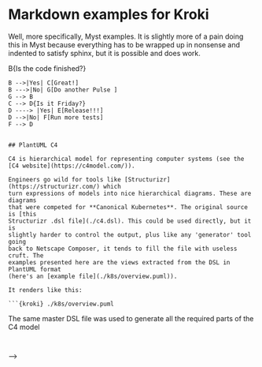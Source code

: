 # Markdown examples for Kroki

Well, more specifically, Myst examples. It is slightly more of a pain doing
this in Myst because everything has to be wrapped up in nonsense and indented
to satisfy sphinx, but it is possible and does work.

<!--

```{kroki}
    :type: mermaid
    
    %%{
    init: {
        "theme": "forest",
        "fontFamily": "ubuntu",
        "logLevel": "info"
    }
    }%%
    flowchart LR
    A[Start] --> B{Is the code finished?}
    B -->|Yes| C[Great!]
    B --->|No| G[Do another Pulse ]
    G --> B
    C --> D{Is it Friday?}
    D ----> |Yes| E[Release!!!]
    D -->|No| F[Run more tests]
    F --> D
```

## PlantUML C4

C4 is hierarchical model for representing computer systems (see the [C4 website](https://c4model.com/)).

Engineers go wild for tools like [Structurizr](https://structurizr.com/) which
turn expressions of models into nice hierarchical diagrams. These are diagrams
that were competed for **Canonical Kubernetes**. The original source is [this
Structurizr .dsl file](./c4.dsl). This could be used directly, but it is
slightly harder to control the output, plus like any 'generator' tool going
back to Netscape Composer, it tends to fill the file with useless cruft. The
examples presented here are the views extracted from the DSL in PlantUML format
(here's an [example file](./k8s/overview.puml)).

It renders like this:

```{kroki} ./k8s/overview.puml
```

The same master DSL file was used to generate all the required parts of the C4 model

```{kroki} ./k8s/k8sd-component.puml
```

```{kroki} ./k8s/k8s-context.puml
```

-->